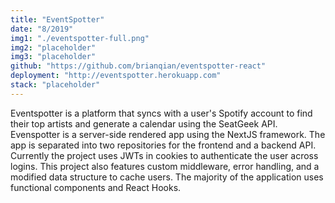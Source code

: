 ```yaml
---
title: "EventSpotter"
date: "8/2019"
img1: "./eventspotter-full.png"
img2: "placeholder"
img3: "placeholder"
github: "https://github.com/brianqian/eventspotter-react"
deployment: "http://eventspotter.herokuapp.com"
stack: "placeholder"
---
```


Eventspotter is a platform that syncs with a user's Spotify account to find their top artists and generate a calendar using the SeatGeek API. Evenspotter is a server-side rendered app using the NextJS framework. The app is separated into two repositories for the frontend and a backend API. Currently the project uses JWTs in cookies to authenticate the user across logins. This project also features custom middleware, error handling, and a modified data structure to cache users. The majority of the application uses functional components and React Hooks.
